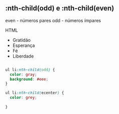 ## :nth-child(odd) e :nth-child(even)

even - números pares
odd - números ímpares


HTML

<ul>
  <li>Gratidão</li>
  <li>Esperança</li>
  <li>Fé</li>
  <li>Liberdade</li>
</ul>

```CSS

ul li:nth-child(odd) {
  color: gray;
  background: #eee;
}

ul li:nth-child(ecenter) {
  color: grey;
  
}